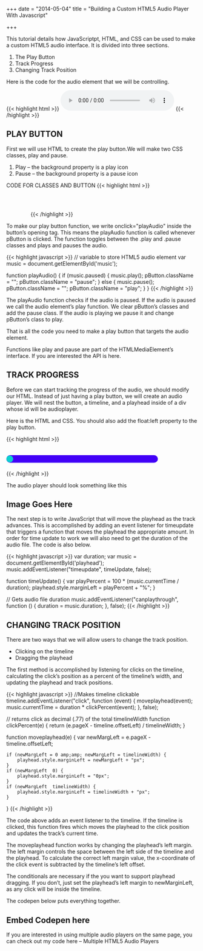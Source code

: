 +++
date = "2014-05-04"
title = "Building a Custom HTML5 Audio Player With Javascript"

+++

This tutorial details how JavaScriptpt, HTML, and CSS can be used to make a custom HTML5 audio interface. It is divided into three sections.

1. The Play Button
2. Track Progress
3. Changing Track Position

Here is the code for the audio element that we will be controlling.

{{< highlight html >}}
<audio id="music" controls="controls">
  <source src="music/onlyidreamwithyou1.ogg" type="audio/ogg" />
  <source src="music/onlyidreamwithyou1.mp3" type="audio/mpeg" />
</audio>
{{< /highlight >}}

## PLAY BUTTON
First we will use HTML to create the play button.We will make two CSS classes, play and pause.

1. Play – the background property is a play icon
2. Pause – the background property is a pause icon

CODE FOR CLASSES AND BUTTON
{{< highlight html >}}

<style>
#pButton{
	height:60px;
	width: 60px;
	border: none;
	background-size: 50% 50%;
	background-position: center;
}
.play{background: url('../images/play.png') no-repeat;}
.pause{background: url('../images/pause.png') no-repeat;}
</style>

<button id="pButton" class="play" onclick="playAudio()"></button>
{{< /highlight >}}

To make our play button function, we write onclick="playAudio" inside the button’s opening tag. This means the playAudio function is called whenever pButton is clicked. The function toggles between the .play and .pause classes and plays and pauses the audio.

{{< highlight javascript >}}
// variable to store HTML5 audio element
var music = document.getElementById('music');

function playAudio() {
	if (music.paused) {
		music.play();
		pButton.className = "";
		pButton.className = "pause";
	} else {
		music.pause();
		pButton.className = "";
		pButton.className = "play";
	}
}
{{< /highlight >}}

The playAudio function checks if the audio is paused. If the audio is paused we call the audio element’s play function. We clear pButton’s classes and add the pause class.
If the audio is playing we pause it and change pButton’s class to play.

That is all the code you need to make a play button that targets the audio element.

Functions like play and pause are part of the HTMLMediaElement’s interface. If you are interested the API is here.

## TRACK PROGRESS

Before we can start tracking the progress of the audio, we should modify our HTML. Instead of just having a play button, we will create an audio player. We will nest the button, a timeline, and a playhead inside of a div whose id will be audioplayer.

Here is the HTML and CSS. You should also add the float:left property to the play button.

{{< highlight html >}}
<style>
#timeline{
	width: 400px;
	height: 20px;
	background: #4200f7;
	margin-top: 20px;
	float: left;
	border-radius: 15px;
}

#playhead{
	width: 18px;
	height: 18px;
	border-radius: 50%;
	margin-top: 1px;
	background: rgba(0, 255, 196, 0.82);
}
</style>

<div id="audioplayer">
	<button id="pButton" class="play" onclick="play()"></button>
	<div id="timeline">
		<div id="playhead"></div>
	</div>
</div>
{{< /highlight >}}

The audio player should look something like this

## Image Goes Here

The next step is to write JavaScript that will move the playhead as the track advances. This is accomplished by adding an event listener for timeupdate that triggers a function that moves the playhead the appropriate amount. In order for time update to work we will also need to get the duration of the audio file. The code is also below.

{{< highlight javascript >}}
var duration;
var music = document.getElementById('playhead');
music.addEventListener("timeupdate", timeUpdate, false);

function timeUpdate() {
	var playPercent = 100 * (music.currentTime / duration);
	playhead.style.marginLeft = playPercent + "%";
}

// Gets audio file duration
music.addEventListener("canplaythrough", function () {
	duration = music.duration;
}, false);
{{< /highlight >}}

## CHANGING TRACK POSITION

There are two ways that we will allow users to change the track position.

- Clicking on the timeline
- Dragging the playhead

The first method is accomplished by listening for clicks on the timeline, calculating the click’s position as a percent of the timeline’s width, and updating the playhead and track positions.

{{< highlight javascript >}}
//Makes timeline clickable
timeline.addEventListener("click", function (event) {
	moveplayhead(event);
	music.currentTime = duration * clickPercent(event);
}, false);

// returns click as decimal (.77) of the total timelineWidth
function clickPercent(e) {
	return (e.pageX - timeline.offsetLeft) / timelineWidth;
}

function moveplayhead(e) {
	var newMargLeft = e.pageX - timeline.offsetLeft;

	if (newMargLeft = 0 amp;amp; newMargLeft = timelineWidth) {
		playhead.style.marginLeft = newMargLeft + "px";
	}
	if (newMargLeft  0) {
		playhead.style.marginLeft = "0px";
	}
	if (newMargLeft  timelineWidth) {
		playhead.style.marginLeft = timelineWidth + "px";
	}
}
{{< /highlight >}}

The code above adds an event listener to the timeline. If the timeline is clicked, this function fires which moves the playhead to the click position and updates the track’s current time.

The moveplayhead function works by changing the playhead’s left margin. The left margin controls the space between the left side of the timeline and the playhead. To calculate the correct left margin value, the x-coordinate of the click event is subtracted by the timeline’s left offset.

The conditionals are necessary if the you want to support playhead dragging. If you don’t, just set the playhead’s left margin to newMarginLeft, as any click will be inside the timeline.

The codepen below puts everything together.

## Embed Codepen here

If you are interested in using multiple audio players on the same page, you can check out my code here – Multiple HTML5 Audio Players
